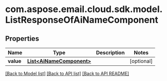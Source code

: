 
# com.aspose.email.cloud.sdk.model.ListResponseOfAiNameComponent
## Properties
Name | Type | Description | Notes
------------ | ------------- | ------------- | -------------
**value** | [**List&lt;AiNameComponent&gt;**](AiNameComponent.md) |  |  [optional]




[[Back to Model list]](README.md#documentation-for-models) [[Back to API list]](README.md#documentation-for-api-endpoints) [[Back to API README]](README.md)

